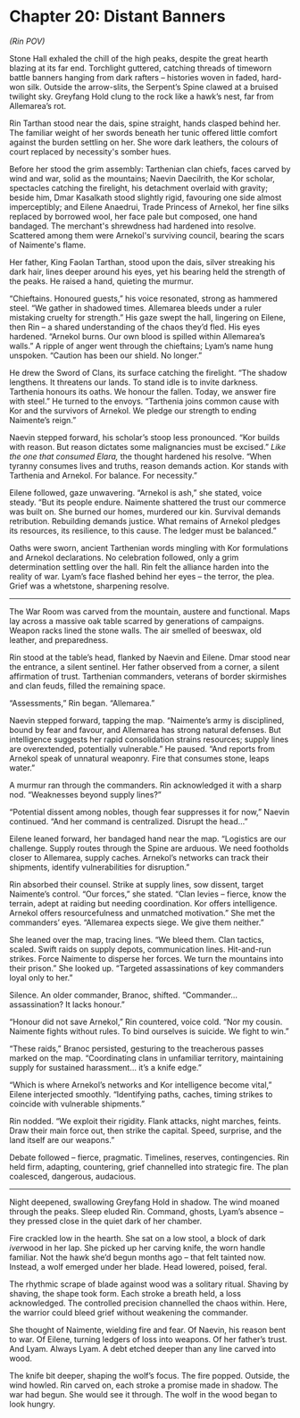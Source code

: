 # Chapter 20: Distant Banners

*(Rin POV)*

Stone Hall exhaled the chill of the high peaks, despite the great hearth blazing at its far end. Torchlight guttered, catching threads of timeworn battle banners hanging from dark rafters – histories woven in faded, hard-won silk. Outside the arrow-slits, the Serpent’s Spine clawed at a bruised twilight sky. Greyfang Hold clung to the rock like a hawk’s nest, far from Allemarea’s rot.

Rin Tarthan stood near the dais, spine straight, hands clasped behind her. The familiar weight of her swords beneath her tunic offered little comfort against the burden settling on her. She wore dark leathers, the colours of court replaced by necessity's somber hues.

Before her stood the grim assembly: Tarthenian clan chiefs, faces carved by wind and war, solid as the mountains; Naevin Daecilrith, the Kor scholar, spectacles catching the firelight, his detachment overlaid with gravity; beside him, Dmar Kasalkath stood slightly rigid, favouring one side almost imperceptibly; and Eilene Anaedrui, Trade Princess of Arnekol, her fine silks replaced by borrowed wool, her face pale but composed, one hand bandaged. The merchant's shrewdness had hardened into resolve. Scattered among them were Arnekol's surviving council, bearing the scars of Naimente's flame.

Her father, King Faolan Tarthan, stood upon the dais, silver streaking his dark hair, lines deeper around his eyes, yet his bearing held the strength of the peaks. He raised a hand, quieting the murmur.

“Chieftains. Honoured guests,” his voice resonated, strong as hammered steel. “We gather in shadowed times. Allemarea bleeds under a ruler mistaking cruelty for strength.” His gaze swept the hall, lingering on Eilene, then Rin – a shared understanding of the chaos they’d fled. His eyes hardened. “Arnekol burns. Our own blood is spilled within Allemarea’s walls.” A ripple of anger went through the chieftains; Lyam’s name hung unspoken. “Caution has been our shield. No longer.”

He drew the Sword of Clans, its surface catching the firelight. “The shadow lengthens. It threatens our lands. To stand idle is to invite darkness. Tarthenia honours its oaths. We honour the fallen. Today, we answer fire with steel.” He turned to the envoys. “Tarthenia joins common cause with Kor and the survivors of Arnekol. We pledge our strength to ending Naimente’s reign.”

Naevin stepped forward, his scholar’s stoop less pronounced. “Kor builds with reason. But reason dictates some malignancies must be excised.” *Like the one that consumed Elara,* the thought hardened his resolve. “When tyranny consumes lives and truths, reason demands action. Kor stands with Tarthenia and Arnekol. For balance. For necessity.”

Eilene followed, gaze unwavering. “Arnekol is ash,” she stated, voice steady. “But its people endure. Naimente shattered the trust our commerce was built on. She burned our homes, murdered our kin. Survival demands retribution. Rebuilding demands justice. What remains of Arnekol pledges its resources, its resilience, to this cause. The ledger must be balanced.”

Oaths were sworn, ancient Tarthenian words mingling with Kor formulations and Arnekol declarations. No celebration followed, only a grim determination settling over the hall. Rin felt the alliance harden into the reality of war. Lyam’s face flashed behind her eyes – the terror, the plea. Grief was a whetstone, sharpening resolve.

***

The War Room was carved from the mountain, austere and functional. Maps lay across a massive oak table scarred by generations of campaigns. Weapon racks lined the stone walls. The air smelled of beeswax, old leather, and preparedness.

Rin stood at the table’s head, flanked by Naevin and Eilene. Dmar stood near the entrance, a silent sentinel. Her father observed from a corner, a silent affirmation of trust. Tarthenian commanders, veterans of border skirmishes and clan feuds, filled the remaining space.

“Assessments,” Rin began. “Allemarea.”

Naevin stepped forward, tapping the map. “Naimente’s army is disciplined, bound by fear and favour, and Allemarea has strong natural defenses. But intelligence suggests her rapid consolidation strains resources; supply lines are overextended, potentially vulnerable.” He paused. “And reports from Arnekol speak of unnatural weaponry. Fire that consumes stone, leaps water.”

A murmur ran through the commanders. Rin acknowledged it with a sharp nod. “Weaknesses beyond supply lines?”

“Potential dissent among nobles, though fear suppresses it for now,” Naevin continued. “And her command is centralized. Disrupt the head…”

Eilene leaned forward, her bandaged hand near the map. “Logistics are our challenge. Supply routes through the Spine are arduous. We need footholds closer to Allemarea, supply caches. Arnekol’s networks can track their shipments, identify vulnerabilities for disruption.”

Rin absorbed their counsel. Strike at supply lines, sow dissent, target Naimente’s control. “Our forces,” she stated. “Clan levies – fierce, know the terrain, adept at raiding but needing coordination. Kor offers intelligence. Arnekol offers resourcefulness and unmatched motivation.” She met the commanders’ eyes. “Allemarea expects siege. We give them neither.”

She leaned over the map, tracing lines. “We bleed them. Clan tactics, scaled. Swift raids on supply depots, communication lines. Hit-and-run strikes. Force Naimente to disperse her forces. We turn the mountains into their prison.” She looked up. “Targeted assassinations of key commanders loyal only to her.”

Silence. An older commander, Branoc, shifted. “Commander… assassination? It lacks honour.”

“Honour did not save Arnekol,” Rin countered, voice cold. “Nor my cousin. Naimente fights without rules. To bind ourselves is suicide. We fight to win.”

“These raids,” Branoc persisted, gesturing to the treacherous passes marked on the map. “Coordinating clans in unfamiliar territory, maintaining supply for sustained harassment… it’s a knife edge.”

“Which is where Arnekol’s networks and Kor intelligence become vital,” Eilene interjected smoothly. “Identifying paths, caches, timing strikes to coincide with vulnerable shipments.”

Rin nodded. “We exploit their rigidity. Flank attacks, night marches, feints. Draw their main force out, then strike the capital. Speed, surprise, and the land itself are our weapons.”

Debate followed – fierce, pragmatic. Timelines, reserves, contingencies. Rin held firm, adapting, countering, grief channelled into strategic fire. The plan coalesced, dangerous, audacious.

***

Night deepened, swallowing Greyfang Hold in shadow. The wind moaned through the peaks. Sleep eluded Rin. Command, ghosts, Lyam’s absence – they pressed close in the quiet dark of her chamber.

Fire crackled low in the hearth. She sat on a low stool, a block of dark *iver*wood in her lap. She picked up her carving knife, the worn handle familiar. Not the hawk she’d begun months ago – that felt tainted now. Instead, a wolf emerged under her blade. Head lowered, poised, feral.

The rhythmic scrape of blade against wood was a solitary ritual. Shaving by shaving, the shape took form. Each stroke a breath held, a loss acknowledged. The controlled precision channelled the chaos within. Here, the warrior could bleed grief without weakening the commander.

She thought of Naimente, wielding fire and fear. Of Naevin, his reason bent to war. Of Eilene, turning ledgers of loss into weapons. Of her father’s trust. And Lyam. Always Lyam. A debt etched deeper than any line carved into wood.

The knife bit deeper, shaping the wolf’s focus. The fire popped. Outside, the wind howled. Rin carved on, each stroke a promise made in shadow. The war had begun. She would see it through. The wolf in the wood began to look hungry.